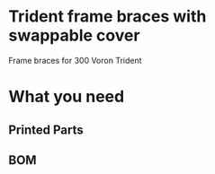 # Trident frame braces with swappable cover
Frame braces for 300 Voron Trident

# What you need
## Printed Parts


## BOM

